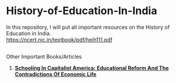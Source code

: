 # History-of-Education-In-India
In this repository, I will put all important resources on the History of Education in India.  
https://ncert.nic.in/textbook/pdf/heih111.pdf
##
Other Important Books/Articles
1. [**Schooling In Capitalist America: Educational Reform And The Contradictions Of Economic Life**](https://www.youtube.com/playlist?list=PLDcUM9US4XdPtHR9OZdjhYKVMv_RR42yk)
